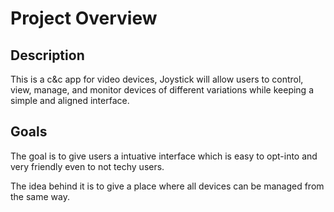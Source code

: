 # Project Overview

## Description

This is a c&c app for video devices, Joystick will allow users to control, view, manage, and monitor devices of different variations while keeping a simple and aligned interface.

## Goals

The goal is to give users a intuative interface which is easy to opt-into and very friendly even to not techy users.

The idea behind it is to give a place where all devices can be managed from the same way.
